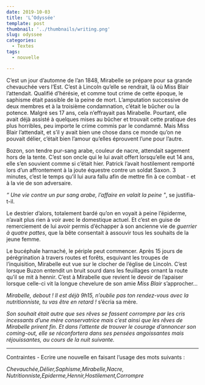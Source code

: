```yaml
---
date: 2019-10-03
title: 'L’Odyssée'
template: post
thumbnail: '../thumbnails/writing.png'
slug: odyssee
categories:
  - Textes
tags:
  - nouvelle

---
```


C’est un jour d’automne de l’an 1848, Mirabelle se prépare pour sa grande chevauchée vers l’Est. C’est à Lincoln qu’elle se rendrait, là où Miss Blair l’attendait.
Qualifié d’hérésie, et comme tout crime de cette époque, le saphisme était passible de la peine de mort. L’amputation successive de deux membres et à la troisième condamnation, c’était le bûcher ou la potence.
Malgré ses 17 ans, cela n’effrayait pas Mirabelle. Pourtant, elle avait déjà assisté à quelques mises au bûcher et trouvait cette pratique des plus horribles, peu importe le crime commis par le condamné.
Mais Miss Blair l’attendait, et s’il y avait bien une chose dans ce monde qu’on ne pouvait délier, c’était bien l’amour qu’elles éprouvent l’une pour l’autre.

Bozon, son tendre pur-sang arabe, couleur de nacre, attendait sagement hors de la tente. C’est son oncle qui le lui avait offert lorsqu’elle eut 14 ans, elle s’en souvient comme si c’était hier. Patrick l’avait hostilement remporté lors d’un affrontement à la joute équestre contre un soldat Saxon. 3 minutes, c’est le temps qu’il lui aura fallu afin de mettre fin à ce combat - et à la vie de son adversaire.

 *“ Une vie contre un pur sang arabe, l’affaire en valait la peine "*, se justifia-t-il.

Le destrier d’alors, totalement bardé qu’on en voyait à peine l’épiderme, n’avait plus rien à voir avec le domestique actuel. Et c’est en guise de remerciement de lui avoir permis d’échapper à son ancienne vie de *guerrier à quatre pattes*, que la bête consentait à assouvir tous les souhaits de la jeune femme.

Le bucéphale harnaché, le périple peut commencer. Après 15 jours de pérégrination à travers routes et forêts, esquivant les troupes de l’inquisition, Mirabelle eut vue sur le clocher de l’église de Lincoln.
C’est lorsque Buzon entendit un bruit sourd dans les feuillages ornant la route qu’il se mit à hennir. C’est à Mirabelle que revient le devoir de l’apaiser lorsque celle-ci vit la longue chevelure de son amie *Miss Blair* s’approcher…


*Mirabelle, debout ! Il est déjà 9h15, n’oublie pas ton rendez-vous avec la nutritionniste, tu vas être en retard !*  s’écria sa mère.


*Son souhait était autre que ses rêves se fassent corrompre par les cris incessants d’une mère conservatrice mais c’est ainsi que les rêves de Mirabelle prirent fin. Et dans l’attente de trouver le courage d’annoncer son coming-out, elle se réconfortera dans ses pensées angoissantes mais réjouissantes, au cours de la nuit suivante.*

---

Contraintes - Ecrire une nouvelle en faisant l’usage des mots suivants :

*Chevauchée,Délier,Saphisme,Mirabelle,Nacre,*
*Nutritionniste,Epiderme,Hennir,Hostilement,Corrompre*